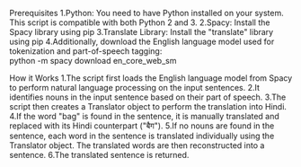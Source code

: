 


Prerequisites
1.Python: You need to have Python installed on your system. This script is compatible with both Python 2 and 3.
2.Spacy: Install the Spacy library using pip
3.Translate Library: Install the "translate" library using pip
4.Additionally, download the English language model used for tokenization and part-of-speech tagging:  
          python -m spacy download en_core_web_sm






How it Works
1.The script first loads the English language model from Spacy to perform natural language processing on the input sentences.
2.It identifies nouns in the input sentence based on their part of speech.
3.The script then creates a Translator object to perform the translation into Hindi.
4.If the word "bag" is found in the sentence, it is manually translated and replaced with its Hindi counterpart ("बैग").
5.If no nouns are found in the sentence, each word in the sentence is translated individually using the Translator object. The translated words are then reconstructed into a sentence.
6.The translated sentence is returned.
